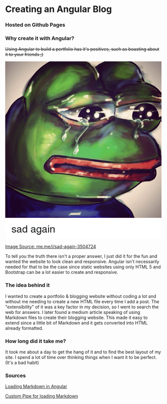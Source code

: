 # Creating an Angular Blog #
### Hosted on Github Pages ###

### Why create it with Angular? ###

~~Using Angular to build a portfolio has it's positives, such as boasting about it to your friends ;)~~

<img class="img-fluid" src="assets/images/sad-pepe.png">

[Image Source: me.me/i/sad-again-3504724](https://me.me/i/sad-again-3504724)

To tell you the truth there isn't a proper answer, I just did it for the fun and wanted the website to look clean and responsive.
Angular isn't necessarily needed for that to be the case since static websites using only HTML 5 and Bootstrap can be a lot easier to create
and responsive. 

### The idea behind it ###

I wanted to create a portfolio & blogging website without coding a lot and without me needing to create a new HTML file every time I add a post.
The "extensibility" of it was a key factor in my decision, so I went to search the web for answers. I later found a medium article speaking
of using Markdown files to create their blogging website. This made it easy to extend since a little bit of Markdown and it gets converted
into HTML already formatted. 

### How long did it take me?

It took me about a day to get the hang of it and to find the best layout of my site. I spend a lot of time over thinking things when I 
want it to be perfect. (It's a bad habit)

### Sources

[Loading Markdown in Angular](https://medium.com/@david.dalbusco/add-a-blog-to-your-angular-website-using-markdown-files-31cdb0627bdd)

[Custom Pipe for loading Markdown](https://markrabey.com/2019/05/31/angular-markdown-pipe/)


